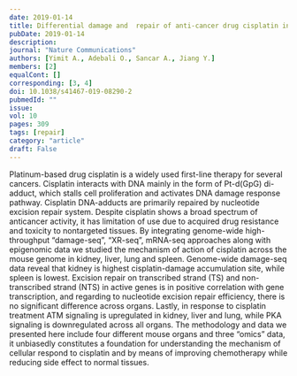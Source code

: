 ```yaml
---
date: 2019-01-14
title: Differential damage and  repair of anti-cancer drug cisplatin induced DNA-adducts across mouse organs
pubDate: 2019-01-14
description: 
journal: "Nature Communications"
authors: [Yimit A., Adebali O., Sancar A., Jiang Y.]
members: [2]
equalCont: []
corresponding: [3, 4]
doi: 10.1038/s41467-019-08290-2
pubmedId: ""
issue: 
vol: 10
pages: 309
tags: [repair]
category: "article"
draft: False
---
```


Platinum-based drug cisplatin is a widely used first-line therapy for several cancers. Cisplatin interacts with DNA mainly in the form of Pt-d(GpG) di-adduct, which stalls cell proliferation and activates DNA damage response pathway. Cisplatin DNA-adducts are primarily repaired by nucleotide excision repair system. Despite cisplatin shows a broad spectrum of anticancer activity, it has limitation of use due to acquired drug resistance and toxicity to nontargeted tissues. By integrating genome-wide high-throughput “damage-seq”, “XR-seq”, mRNA-seq approaches along with epigenomic data we studied the mechanism of action of cisplatin across the mouse genome in kidney, liver, lung and spleen. Genome-wide damage-seq data reveal that kidney is highest cisplatin-damage accumulation site, while spleen is lowest. Excision repair on transcribed strand (TS) and non-transcribed strand (NTS) in active genes is in positive correlation with gene transcription, and regarding to nucleotide excision repair efficiency, there is no significant difference across organs. Lastly, in response to cisplatin treatment ATM signaling is upregulated in kidney, liver and lung, while PKA signaling is downregulated across all organs. The methodology and data we presented here include four different mouse organs and three “omics” data, it unbiasedly constitutes a foundation for understanding the mechanism of cellular respond to cisplatin and by means of improving chemotherapy while reducing side effect to normal tissues.